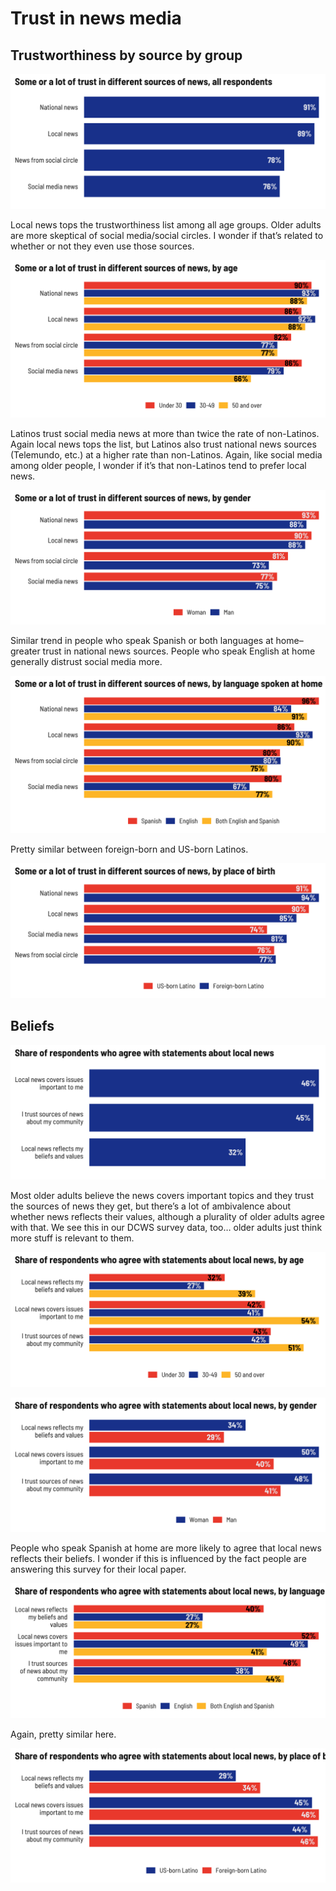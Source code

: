 Trust in news media
================

## Trustworthiness by source by group

![](trust_files/figure-gfm/trust_total-1.png)<!-- -->

Local news tops the trustworthiness list among all age groups. Older
adults are more skeptical of social media/social circles. I wonder if
that’s related to whether or not they even use those sources.

![](trust_files/figure-gfm/age_trust-1.png)<!-- -->

Latinos trust social media news at more than twice the rate of
non-Latinos. Again local news tops the list, but Latinos also trust
national news sources (Telemundo, etc.) at a higher rate than
non-Latinos. Again, like social media among older people, I wonder if
it’s that non-Latinos tend to prefer local news.

![](trust_files/figure-gfm/gender_trust-1.png)<!-- -->

Similar trend in people who speak Spanish or both languages at home–
greater trust in national news sources. People who speak English at home
generally distrust social media more.

![](trust_files/figure-gfm/lang_trust-1.png)<!-- -->

Pretty similar between foreign-born and US-born Latinos.

![](trust_files/figure-gfm/latinopob_trust-1.png)<!-- -->

## Beliefs

![](trust_files/figure-gfm/beliefs_total-1.png)<!-- -->

Most older adults believe the news covers important topics and they
trust the sources of news they get, but there’s a lot of ambivalence
about whether news reflects their values, although a plurality of older
adults agree with that. We see this in our DCWS survey data, too… older
adults just think more stuff is relevant to them.

![](trust_files/figure-gfm/beliefs_age-1.png)<!-- -->

![](trust_files/figure-gfm/beliefs_gender-1.png)<!-- -->

People who speak Spanish at home are more likely to agree that local
news reflects their beliefs. I wonder if this is influenced by the fact
people are answering this survey for their local paper.

![](trust_files/figure-gfm/beliefs_lang-1.png)<!-- -->

Again, pretty similar here.

![](trust_files/figure-gfm/beliefs_latinopob-1.png)<!-- -->
